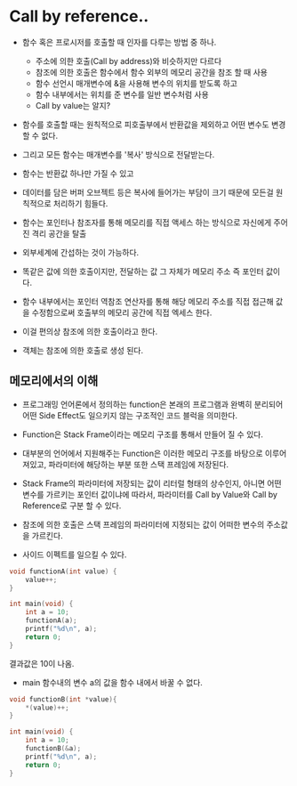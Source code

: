 # Call by reference..

- 함수 혹은 프로시저를 호출할 때 인자를 다루는 방법 중 하나.
    - 주소에 의한 호출(Call by address)와 비슷하지만 다르다
    - 참조에 의한 호출은 함수에서 함수 외부의 메모리 공간을 참조 할 때 사용
    - 함수 선언시 매개변수에 &을 사용해 변수의 위치를 받도록 하고
    - 함수 내부에서는 위치를 준 변수를 일반 변수처럼 사용
    - Call by value는 알지?

- 함수를 호출할 때는 원칙적으로 피호출부에서 반환값을 제외하고 어떤 변수도 변경할 수 없다.
- 그리고 모든 함수는 매개변수를 '복사' 방식으로 전달받는다.
- 함수는 반환값 하나만 가질 수 있고
- 데이터를 담은 버퍼 오브젝트 등은 복사에 들어가는 부담이 크기 때문에 모든걸 원칙적으로 처리하기 힘들다.

- 함수는 포인터나 참조자를 통해 메모리를 직접 액세스 하는 방식으로 자신에게 주어진 격리 공간을 탈출
- 외부세계에 간섭하는 것이 가능하다.
- 똑같은 값에 의한 호출이지만, 전달하는 값 그 자체가 메모리 주소 즉 포인터 값이다.
- 함수 내부에서는 포인터 역참조 연산자를 통해 해당 메모리 주소를 직접 접근해 값을 수정함으로써 호출부의 메모리 공간에 직접 엑세스 한다.
- 이걸 편의상 참조에 의한 호출이라고 한다.

- 객체는 참조에 의한 호출로 생성 된다.

## 메모리에서의 이해
- 프로그래밍 언어론에서 정의하는 function은 본래의 프로그램과 완벽히 분리되어 어떤 Side Effect도 일으키지 않는 구조적인 코드 블럭을 의미한다.
- Function은 Stack Frame이라는 메모리 구조를 통해서 만들어 질 수 있다.
- 대부분의 언어에서 지원해주는 Function은 이러한 메모리 구조를 바탕으로 이루어져있고, 파라미터에 해당하는 부분 또한 스택 프레임에 저장된다.

- Stack Frame의 파라미터에 저장되는 값이 리터럴 형태의 상수인지, 아니면 어떤 변수를 가르키는 포인터 값이냐에 따라서, 파라미터를 Call by Value와 Call by Reference로 구분 할 수 있다.
- 참조에 의한 호출은 스택 프레임의 파라미터에 지정되는 값이 어떠한 변수의 주소값을 가르킨다.
- 사이드 이펙트를 일으킬 수 있다.

```c
void functionA(int value) {
    value++;
}

int main(void) {
    int a = 10;
    functionA(a);
    printf("%d\n", a);
    return 0;
}
```

결과값은 10이 나옴.
- main 함수내의 변수 a의 값을 함수 내에서 바꿀 수 없다.

```c
void functionB(int *value){
    *(value)++;
}

int main(void) {
    int a = 10;
    functionB(&a);
    printf("%d\n", a);
    return 0;
}
```